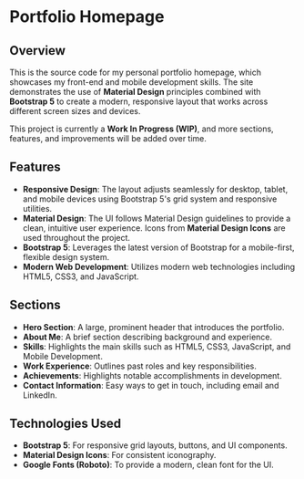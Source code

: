 # Portfolio Homepage

## Overview
This is the source code for my personal portfolio homepage, which showcases my front-end and mobile development skills. The site demonstrates the use of **Material Design** principles combined with **Bootstrap 5** to create a modern, responsive layout that works across different screen sizes and devices. 

This project is currently a **Work In Progress (WIP)**, and more sections, features, and improvements will be added over time.

## Features
- **Responsive Design**: The layout adjusts seamlessly for desktop, tablet, and mobile devices using Bootstrap 5's grid system and responsive utilities.
- **Material Design**: The UI follows Material Design guidelines to provide a clean, intuitive user experience. Icons from **Material Design Icons** are used throughout the project.
- **Bootstrap 5**: Leverages the latest version of Bootstrap for a mobile-first, flexible design system.
- **Modern Web Development**: Utilizes modern web technologies including HTML5, CSS3, and JavaScript.

## Sections
- **Hero Section**: A large, prominent header that introduces the portfolio.
- **About Me**: A brief section describing background and experience.
- **Skills**: Highlights the main skills such as HTML5, CSS3, JavaScript, and Mobile Development.
- **Work Experience**: Outlines past roles and key responsibilities.
- **Achievements**: Highlights notable accomplishments in development.
- **Contact Information**: Easy ways to get in touch, including email and LinkedIn.

## Technologies Used
- **Bootstrap 5**: For responsive grid layouts, buttons, and UI components.
- **Material Design Icons**: For consistent iconography.
- **Google Fonts (Roboto)**: To provide a modern, clean font for the UI.
